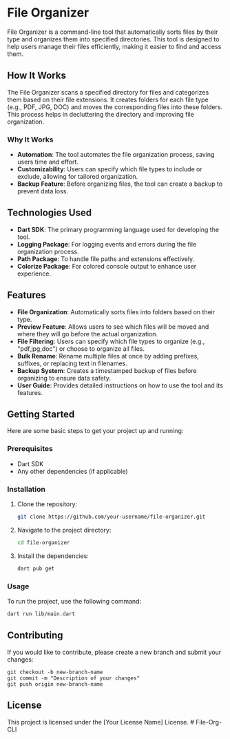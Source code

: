 # File Organizer

File Organizer is a command-line tool that automatically sorts files by their type and organizes them into specified directories. This tool is designed to help users manage their files efficiently, making it easier to find and access them.

## How It Works

The File Organizer scans a specified directory for files and categorizes them based on their file extensions. It creates folders for each file type (e.g., PDF, JPG, DOC) and moves the corresponding files into these folders. This process helps in decluttering the directory and improving file organization.

### Why It Works

- **Automation**: The tool automates the file organization process, saving users time and effort.
- **Customizability**: Users can specify which file types to include or exclude, allowing for tailored organization.
- **Backup Feature**: Before organizing files, the tool can create a backup to prevent data loss.

## Technologies Used

- **Dart SDK**: The primary programming language used for developing the tool.
- **Logging Package**: For logging events and errors during the file organization process.
- **Path Package**: To handle file paths and extensions effectively.
- **Colorize Package**: For colored console output to enhance user experience.

## Features

- **File Organization**: Automatically sorts files into folders based on their type.
- **Preview Feature**: Allows users to see which files will be moved and where they will go before the actual organization.
- **File Filtering**: Users can specify which file types to organize (e.g., "pdf,jpg,doc") or choose to organize all files.
- **Bulk Rename**: Rename multiple files at once by adding prefixes, suffixes, or replacing text in filenames.
- **Backup System**: Creates a timestamped backup of files before organizing to ensure data safety.
- **User Guide**: Provides detailed instructions on how to use the tool and its features.

## Getting Started

Here are some basic steps to get your project up and running:

### Prerequisites

- Dart SDK
- Any other dependencies (if applicable)

### Installation

1. Clone the repository:
   ```bash
   git clone https://github.com/your-username/file-organizer.git
   ```
2. Navigate to the project directory:
   ```bash
   cd file-organizer
   ```
3. Install the dependencies:
   ```bash
   dart pub get
   ```

### Usage

To run the project, use the following command:
```bash
dart run lib/main.dart
```

## Contributing

If you would like to contribute, please create a new branch and submit your changes:
```
git checkout -b new-branch-name
git commit -m "Description of your changes"
git push origin new-branch-name
```

## License

This project is licensed under the [Your License Name] License.
#   F i l e - O r g - C L I  
 